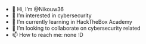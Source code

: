 - 👋 Hi, I’m @Nikouw36
- 👀 I’m interested in cybersecurity
- 🌱 I’m currently learning in HackTheBox Academy
- 💞️ I’m looking to collaborate on cybersecurity related
- 📫 How to reach me: none :D

<!---
Nikouw36/Nikouw36 is a ✨ special ✨ repository because its `README.md` (this file) appears on your GitHub profile.
You can click the Preview link to take a look at your changes.
--->
